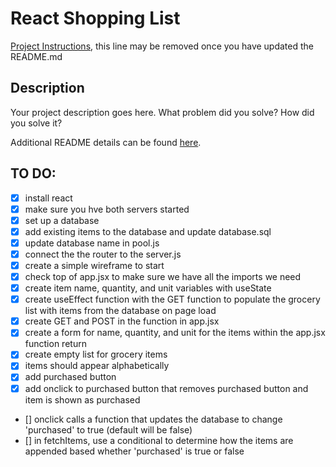 # React Shopping List

[Project Instructions](./INSTRUCTIONS.md), this line may be removed once you have updated the README.md

## Description

Your project description goes here. What problem did you solve? How did you solve it?

Additional README details can be found [here](https://github.com/PrimeAcademy/readme-template/blob/master/README.md).

## TO DO: 

-[x] install react 
-[x] make sure you hve both servers started
-[x] set up a database 
-[x] add existing items to the database and update database.sql
-[x] update database name in pool.js
-[x] connect the the router to the server.js 
-[x] create a simple wireframe to start
-[x] check top of app.jsx to make sure we have all the imports we need
-[x] create item name, quantity, and unit variables with useState
-[x] create useEffect function with the GET function to populate the grocery list with items from the database on page load
-[x] create GET and POST in the function in app.jsx
-[x] create a form for name, quantity, and unit for the items within the app.jsx function return
-[x] create empty list for grocery items 
- [x] items should appear alphabetically
- [x] add purchased button 
- [x] add onclick to purchased button that removes purchased button and item is shown as purchased
- [] onclick calls a function that updates the database to change 'purchased' to true (default will be false)
- [] in fetchItems, use a conditional to determine how the items are appended based whether 'purchased' is true or false

